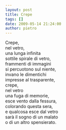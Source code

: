 ```yaml
---
layout: post
title: Crepe
tags: []
date: 2009-05-14 21:24:00
author: pietro
---
```

Crepe,<br/>nel vetro,<br/>una lunga infinita<br/>sottile spirale di vetro,<br/>frammenti di immagini<br/>si percuotono sul niente,<br/>invano le dimentichi<br/>impresse al trasparente,<br/>crepe,<br/>nel vetro<br/>una fuga di memorie,<br/>esce vento dalla fessura,<br/>colorando questa sera,<br/>e qualcosa esce dal vetro<br/>sarà il sogno di un malato<br/>o di un altro spensierato.
